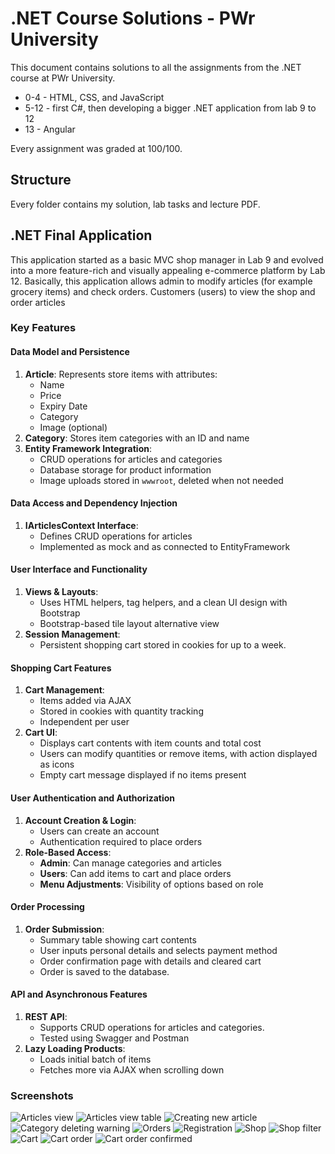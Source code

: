 # .NET Course Solutions - PWr University

This document contains solutions to all the assignments from the .NET course at PWr University.

- 0-4 - HTML, CSS, and JavaScript
- 5-12 - first C#, then developing a bigger .NET application from lab 9 to 12
- 13 - Angular

Every assignment was graded at 100/100.

## Structure

Every folder contains my solution, lab tasks and lecture PDF.

## .NET Final Application

This application started as a basic MVC shop manager in Lab 9 and evolved into a more feature-rich and visually appealing e-commerce platform by Lab 12. Basically, this application allows admin to modify articles (for example grocery items) and check orders. Customers (users) to view the shop and order articles

### Key Features

#### Data Model and Persistence

1. **Article**: Represents store items with attributes:
   - Name
   - Price
   - Expiry Date
   - Category
   - Image (optional)
2. **Category**: Stores item categories with an ID and name
3. **Entity Framework Integration**:
   - CRUD operations for articles and categories
   - Database storage for product information
   - Image uploads stored in `wwwroot`, deleted when not needed

#### Data Access and Dependency Injection

1. **IArticlesContext Interface**:
   - Defines CRUD operations for articles
   - Implemented as mock and as connected to EntityFramework

#### User Interface and Functionality

1. **Views & Layouts**:
   - Uses HTML helpers, tag helpers, and a clean UI design with Bootstrap
   - Bootstrap-based tile layout alternative view
2. **Session Management**:
   - Persistent shopping cart stored in cookies for up to a week.

#### Shopping Cart Features

1. **Cart Management**:
   - Items added via AJAX
   - Stored in cookies with quantity tracking
   - Independent per user
2. **Cart UI**:
   - Displays cart contents with item counts and total cost
   - Users can modify quantities or remove items, with action displayed as icons
   - Empty cart message displayed if no items present

#### User Authentication and Authorization

1. **Account Creation & Login**:
   - Users can create an account
   - Authentication required to place orders
2. **Role-Based Access**:
   - **Admin**: Can manage categories and articles
   - **Users**: Can add items to cart and place orders
   - **Menu Adjustments**: Visibility of options based on role

#### Order Processing

1. **Order Submission**:
   - Summary table showing cart contents
   - User inputs personal details and selects payment method
   - Order confirmation page with details and cleared cart
   - Order is saved to the database.

#### API and Asynchronous Features

1. **REST API**:
   - Supports CRUD operations for articles and categories.
   - Tested using Swagger and Postman
2. **Lazy Loading Products**:
   - Loads initial batch of items
   - Fetches more via AJAX when scrolling down

### Screenshots

![Articles view](docs/images/articles.png "Articles view")
![Articles view table](docs/images/articles-table.png "Articles view table")
![Creating new article](docs/images/creating-new-article.png "Creating new article")
![Category deleting warning](docs/images/category-deletion-warning.png "Category deleting warning")
![Orders](docs/images/orders.png "Orders")
![Registration](docs/images/registration.png "Registration")
![Shop](docs/images/shop.png "Shop")
![Shop filter](docs/images/shop-filter.png "Shop filter")
![Cart](docs/images/cart.png "Cart")
![Cart order](docs/images/cart-order.png "Cart order")
![Cart order confirmed](docs/images/order-confirmation.png "Cart order confirmed")
